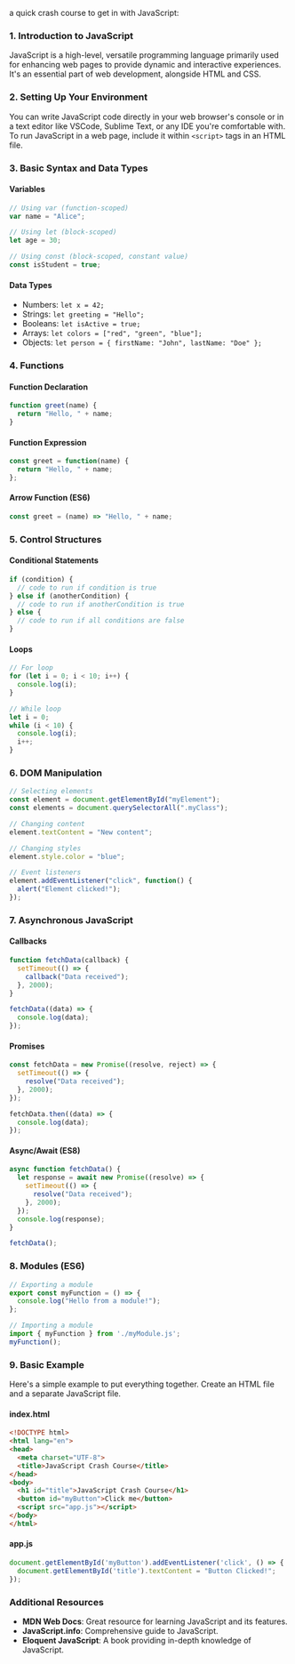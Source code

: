 a quick crash course to get in with JavaScript:

### 1. Introduction to JavaScript
JavaScript is a high-level, versatile programming language primarily used for enhancing web pages to provide dynamic and interactive experiences. It's an essential part of web development, alongside HTML and CSS.

### 2. Setting Up Your Environment
You can write JavaScript code directly in your web browser's console or in a text editor like VSCode, Sublime Text, or any IDE you're comfortable with. To run JavaScript in a web page, include it within `<script>` tags in an HTML file.

### 3. Basic Syntax and Data Types

#### Variables
```javascript
// Using var (function-scoped)
var name = "Alice";

// Using let (block-scoped)
let age = 30;

// Using const (block-scoped, constant value)
const isStudent = true;
```

#### Data Types
- Numbers: `let x = 42;`
- Strings: `let greeting = "Hello";`
- Booleans: `let isActive = true;`
- Arrays: `let colors = ["red", "green", "blue"];`
- Objects: `let person = { firstName: "John", lastName: "Doe" };`

### 4. Functions

#### Function Declaration
```javascript
function greet(name) {
  return "Hello, " + name;
}
```

#### Function Expression
```javascript
const greet = function(name) {
  return "Hello, " + name;
};
```

#### Arrow Function (ES6)
```javascript
const greet = (name) => "Hello, " + name;
```

### 5. Control Structures

#### Conditional Statements
```javascript
if (condition) {
  // code to run if condition is true
} else if (anotherCondition) {
  // code to run if anotherCondition is true
} else {
  // code to run if all conditions are false
}
```

#### Loops
```javascript
// For loop
for (let i = 0; i < 10; i++) {
  console.log(i);
}

// While loop
let i = 0;
while (i < 10) {
  console.log(i);
  i++;
}
```

### 6. DOM Manipulation
```javascript
// Selecting elements
const element = document.getElementById("myElement");
const elements = document.querySelectorAll(".myClass");

// Changing content
element.textContent = "New content";

// Changing styles
element.style.color = "blue";

// Event listeners
element.addEventListener("click", function() {
  alert("Element clicked!");
});
```

### 7. Asynchronous JavaScript

#### Callbacks
```javascript
function fetchData(callback) {
  setTimeout(() => {
    callback("Data received");
  }, 2000);
}

fetchData((data) => {
  console.log(data);
});
```

#### Promises
```javascript
const fetchData = new Promise((resolve, reject) => {
  setTimeout(() => {
    resolve("Data received");
  }, 2000);
});

fetchData.then((data) => {
  console.log(data);
});
```

#### Async/Await (ES8)
```javascript
async function fetchData() {
  let response = await new Promise((resolve) => {
    setTimeout(() => {
      resolve("Data received");
    }, 2000);
  });
  console.log(response);
}

fetchData();
```

### 8. Modules (ES6)
```javascript
// Exporting a module
export const myFunction = () => {
  console.log("Hello from a module!");
};

// Importing a module
import { myFunction } from './myModule.js';
myFunction();
```

### 9. Basic Example

Here's a simple example to put everything together. Create an HTML file and a separate JavaScript file.

#### index.html
```html
<!DOCTYPE html>
<html lang="en">
<head>
  <meta charset="UTF-8">
  <title>JavaScript Crash Course</title>
</head>
<body>
  <h1 id="title">JavaScript Crash Course</h1>
  <button id="myButton">Click me</button>
  <script src="app.js"></script>
</body>
</html>
```

#### app.js
```javascript
document.getElementById('myButton').addEventListener('click', () => {
  document.getElementById('title').textContent = "Button Clicked!";
});
```

### Additional Resources
- **MDN Web Docs**: Great resource for learning JavaScript and its features.
- **JavaScript.info**: Comprehensive guide to JavaScript.
- **Eloquent JavaScript**: A book providing in-depth knowledge of JavaScript.
